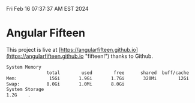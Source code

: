 Fri Feb 16 07:37:37 AM EST 2024

# Angular Fifteen


This project is live at [https://angularfifteen.github.io](https://angularfifteen.github.io "fifteen!") thanks to Github.

```bash
System Memory
               total        used        free      shared  buff/cache   available
Mem:            15Gi       1.9Gi       1.7Gi       320Mi        12Gi        13Gi
Swap:          8.0Gi       1.0Mi       8.0Gi
System Storage
1.2G	.
```
